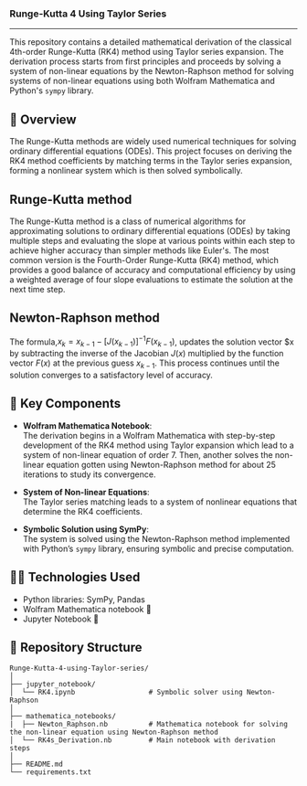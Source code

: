 ### Runge-Kutta 4 Using Taylor Series
---
This repository contains a detailed mathematical derivation of the classical 4th-order Runge-Kutta (RK4) method using Taylor series expansion. The derivation process starts from first principles and proceeds by solving a system of non-linear equations by the Newton-Raphson method for solving systems of non-linear equations using both Wolfram Mathematica and Python's `sympy` library.


## 📘 Overview

The Runge-Kutta methods are widely used numerical techniques for solving ordinary differential equations (ODEs). This project focuses on deriving the RK4 method coefficients by matching terms in the Taylor series expansion, forming a nonlinear system which is then solved symbolically.

## Runge-Kutta method

The Runge-Kutta method is a class of numerical algorithms for approximating solutions to ordinary differential equations (ODEs) by taking multiple steps and evaluating the slope at various points within each step to achieve higher accuracy than simpler methods like Euler's. The most common version is the Fourth-Order Runge-Kutta (RK4) method, which provides a good balance of accuracy and computational efficiency by using a weighted average of four slope evaluations to estimate the solution at the next time step. 

## Newton-Raphson method

The formula,$x_k=x_{k-1}-[J(x_{k-1})]^{-1}F(x_{k-1})$, updates the solution vector $x by subtracting the inverse of the Jacobian $J(x)$ multiplied by the function vector $F(x)$ at the previous guess $x_{k-1}$. This process continues until the solution converges to a satisfactory level of accuracy. 


## 🧮 Key Components

- **Wolfram Mathematica Notebook**:  
  The derivation begins in a Wolfram Mathematica with step-by-step development of the RK4 method using Taylor expansion which lead to a system of non-linear equation of order 7. Then, another solves the non-linear equation gotten using Newton-Raphson method for about 25 iterations to study its convergence. 

- **System of Non-linear Equations**:  
  The Taylor series matching leads to a system of nonlinear equations that determine the RK4 coefficients.

- **Symbolic Solution using SymPy**:  
  The system is solved using the Newton-Raphson method implemented with Python’s `sympy` library, ensuring symbolic and precise computation.


## 🧑‍💻 Technologies Used

- Python libraries: SymPy, Pandas
- Wolfram Mathematica notebook 📓
- Jupyter Notebook 📓


## 📂 Repository Structure
```
Runge-Kutta-4-using-Taylor-series/
│
├── jupyter_notebook/
│  └── RK4.ipynb                  # Symbolic solver using Newton-Raphson
│
├── mathematica_notebooks/
|  ├── Newton_Raphson.nb          # Mathematica notebook for solving the non-linear equation using Newton-Raphson method 
│  └── RK4s_Derivation.nb         # Main notebook with derivation steps
│
├── README.md
└── requirements.txt
```

